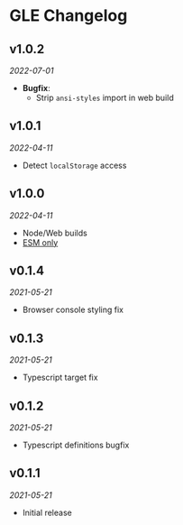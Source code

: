 # GLE Changelog

## v1.0.2
_2022-07-01_

 * **Bugfix**:
   * Strip `ansi-styles` import in web build

## v1.0.1
_2022-04-11_

 * Detect `localStorage` access

## v1.0.0
_2022-04-11_

 * Node/Web builds
 * [ESM only](https://gist.github.com/sindresorhus/a39789f98801d908bbc7ff3ecc99d99c)

## v0.1.4
_2021-05-21_

 * Browser console styling fix

## v0.1.3
_2021-05-21_

 * Typescript target fix

## v0.1.2
_2021-05-21_

 * Typescript definitions bugfix

## v0.1.1
_2021-05-21_

 * Initial release
